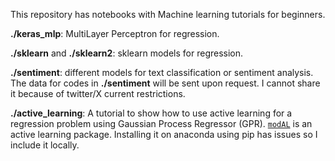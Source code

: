 This repository has notebooks with Machine learning tutorials for beginners. 

**./keras_mlp**: MultiLayer Perceptron for regression. 

**./sklearn** and **./sklearn2**: sklearn models for regression. 

**./sentiment**: different models for text classification or sentiment analysis. The data for codes in **./sentiment** will be sent upon request. I cannot share it because of twitter/X current restrictions. 

**./active_learning**: A tutorial to show how to use active learning for a regression problem using Gaussian Process Regressor (GPR). [`modAL`](https://modal-python.readthedocs.io/en/latest/) is an active learning package. Installing it on anaconda using pip has issues so I include it locally. 

